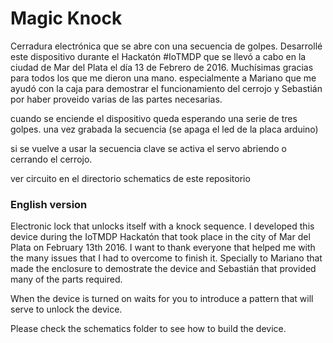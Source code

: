 Magic Knock
===========

Cerradura electrónica que se abre con una secuencia de golpes. Desarrollé este dispositivo durante el
Hackatón #IoTMDP que se llevó a cabo en la ciudad de Mar del Plata el día 13 de Febrero de 2016.
Muchísimas gracias para todos los que me dieron una mano. especialmente a Mariano que me ayudó con la
caja para demostrar el funcionamiento del cerrojo y Sebastián por haber proveido varias de las
partes necesarias.

cuando se enciende el dispositivo queda esperando una serie de tres golpes.
una vez grabada la secuencia (se apaga el led de la placa arduino)

si se vuelve a usar la secuencia clave se activa el servo abriendo o cerrando el cerrojo.


ver circuito en el directorio schematics de este repositorio


### English version

Electronic lock that unlocks itself with a knock sequence. I developed this device during the IoTMDP Hackatón
that took place in the city of Mar del Plata on February 13th 2016.
I want to thank everyone that helped me with the many issues that I had to overcome to finish it. Specially
to Mariano that made the enclosure to demostrate the device and Sebastián that provided many of the
parts required.

When the device is turned on waits for you to introduce a pattern that will serve to unlock the device.

Please check the schematics folder to see how to build the device.
